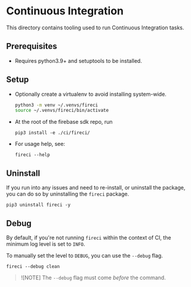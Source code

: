 # Continuous Integration

This directory contains tooling used to run Continuous Integration tasks.

## Prerequisites

- Requires python3.9+ and setuptools to be installed.

## Setup

- Optionally create a virtualenv to avoid installing system-wide.
  ```bash
  python3 -m venv ~/.venvs/fireci
  source ~/.venvs/fireci/bin/activate
  ```
- At the root of the firebase sdk repo, run
  ```
  pip3 install -e ./ci/fireci/
  ```

- For usage help, see:
  ```
  fireci --help
  ```

## Uninstall

If you run into any issues and need to re-install, or uninstall the package, you can do so
by uninstalling the `fireci` package.

```shell
pip3 uninstall fireci -y
```

## Debug

By default, if you're not running `fireci` within the context of CI, the minimum log level is set
to `INFO`.

To manually set the level to `DEBUG`, you can use the `--debug` flag.

```shell
fireci --debug clean
```

> ![NOTE]
> The `--debug` flag must come _before_ the command.

